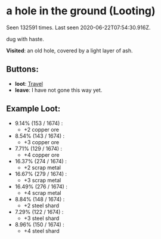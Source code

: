 # a hole in the ground (Looting)

Seen 132591 times. Last seen 2020-06-22T07:54:30.916Z.

dug with haste.

**Visited**: an old hole, covered by a light layer of ash.

## Buttons:

- **loot**: [Travel](Travel-travel.md)
- **leave**: I have not gone this way yet.

## Example Loot:

- 9.14% (153 / 1674) :
  - +2 copper ore
- 8.54% (143 / 1674) :
  - +3 copper ore
- 7.71% (129 / 1674) :
  - +4 copper ore
- 16.37% (274 / 1674) :
  - +2 scrap metal
- 16.67% (279 / 1674) :
  - +3 scrap metal
- 16.49% (276 / 1674) :
  - +4 scrap metal
- 8.84% (148 / 1674) :
  - +2 steel shard
- 7.29% (122 / 1674) :
  - +3 steel shard
- 8.96% (150 / 1674) :
  - +4 steel shard